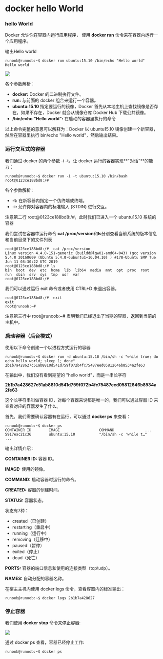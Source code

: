 # docker hello World

### hello World

Docker 允许你在容器内运行应用程序， 使用 **docker run** 命令来在容器内运行一个应用程序。

输出Hello world

```text
runoob@runoob:~$ docker run ubuntu:15.10 /bin/echo "Hello world"
Hello world
```

![](https://www.runoob.com/wp-content/uploads/2016/05/docker19.png)

各个参数解析：

* **docker:** Docker 的二进制执行文件。
* **run:** 与前面的 docker 组合来运行一个容器。
* **ubuntu:15.10** 指定要运行的镜像，Docker 首先从本地主机上查找镜像是否存在，如果不存在，Docker 就会从镜像仓库 Docker Hub 下载公共镜像。
* **/bin/echo "Hello world":** 在启动的容器里执行的命令

以上命令完整的意思可以解释为：Docker 以 ubuntu15.10 镜像创建一个新容器，然后在容器里执行 bin/echo "Hello world"，然后输出结果。

### 运行交互式的容器

我们通过 docker 的两个参数 -i -t，让 docker 运行的容器实现**"对话"**的能力：

```text
runoob@runoob:~$ docker run -i -t ubuntu:15.10 /bin/bash
root@0123ce188bd8:/#
```

各个参数解析：

* **-t:** 在新容器内指定一个伪终端或终端。
* **-i:** 允许你对容器内的标准输入 \(STDIN\) 进行交互。

注意第二行 root@0123ce188bd8:/\#，此时我们已进入一个 ubuntu15.10 系统的容器

我们尝试在容器中运行命令 **cat /proc/version**和**ls**分别查看当前系统的版本信息和当前目录下的文件列表

```text
root@0123ce188bd8:/#  cat /proc/version
Linux version 4.4.0-151-generic (buildd@lgw01-amd64-043) (gcc version 5.4.0 20160609 (Ubuntu 5.4.0-6ubuntu1~16.04.10) ) #178-Ubuntu SMP Tue Jun 11 08:30:22 UTC 2019
root@0123ce188bd8:/# ls
bin  boot  dev  etc  home  lib  lib64  media  mnt  opt  proc  root  run  sbin  srv  sys  tmp  usr  var
root@0123ce188bd8:/# 
```

我们可以通过运行 exit 命令或者使用 CTRL+D 来退出容器。

```text
root@0123ce188bd8:/#  exit
exit
root@runoob:~# 
```

注意第三行中 root@runoob:~\# 表明我们已经退出了当期的容器，返回到当前的主机中。

### 启动容器（后台模式）

使用以下命令创建一个以进程方式运行的容器

```text
runoob@runoob:~$ docker run -d ubuntu:15.10 /bin/sh -c "while true; do echo hello world; sleep 1; done"
2b1b7a428627c51ab8810d541d759f072b4fc75487eed05812646b8534a2fe63
```

在输出中，我们没有看到期望的 "hello world"，而是一串长字符

**2b1b7a428627c51ab8810d541d759f072b4fc75487eed05812646b8534a2fe63**

这个长字符串叫做容器 ID，对每个容器来说都是唯一的，我们可以通过容器 ID 来查看对应的容器发生了什么。

首先，我们需要确认容器有在运行，可以通过 **docker ps** 来查看：

```text
runoob@runoob:~$ docker ps
CONTAINER ID        IMAGE                  COMMAND              ...  
5917eac21c36        ubuntu:15.10           "/bin/sh -c 'while t…"    ...
```

输出详情介绍：

**CONTAINER ID:** 容器 ID。

**IMAGE:** 使用的镜像。

**COMMAND:** 启动容器时运行的命令。

**CREATED:** 容器的创建时间。

**STATUS:** 容器状态。

状态有7种：

* created（已创建）
* restarting（重启中）
* running（运行中）
* removing（迁移中）
* paused（暂停）
* exited（停止）
* dead（死亡）

**PORTS:** 容器的端口信息和使用的连接类型（tcp\udp）。

**NAMES:** 自动分配的容器名称。

在宿主主机内使用 docker logs 命令，查看容器内的标准输出：

```text
runoob@runoob:~$ docker logs 2b1b7a428627
```

### 停止容器

我们使用 **docker stop** 命令来停止容器:

![](https://www.runoob.com/wp-content/uploads/2016/05/docker25.png)

通过 docker ps 查看，容器已经停止工作:

```text
runoob@runoob:~$ docker ps
```

